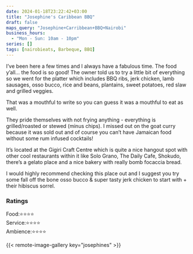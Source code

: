```yaml
---
date: 2024-01-18T23:22:42+03:00
title: "Josephine's Caribbean BBQ"
draft: false
maps_query: "Josephine+Carribbean+BBQ+Nairobi"
business_hours:
  - "Mon - Sun: 10am - 10pm"
series: []
tags: [nairobieats, Barbeque, BBQ]
---
```


I’ve been here a few times and I always have a fabulous time. The food y’all... the food is so good! The owner told us to try a little bit of everything so we went for the platter which includes BBQ ribs, jerk chicken, lamb sausages, osso bucco, rice and beans, plantains, sweet potatoes, red slaw and grilled veggies.

That was a mouthful to write so you can guess it was a mouthful to eat as well.

They pride themselves with not frying anything - everything is grilled/roasted or stewed (minus chips). I missed out on the goat curry because it was sold out and of course you can’t have Jamaican food without some rum infused cocktails!

It’s located at the Gigiri Craft Centre which is quite a nice hangout spot with other cool restaurants within it like Solo Grano, The Daily Cafe, Shokudo, there’s a gelato place and a nice bakery with really bomb focaccia bread.

I would highly recommend checking this place out and I suggest you try some fall off the bone osso bucco & super tasty jerk chicken to start with + their hibiscus sorrel.

### Ratings

Food:⭐️⭐️⭐️⭐️<br>
Service:⭐️⭐️⭐️⭐️<br>
Ambience:⭐️⭐️⭐️⭐️<br>

{{< remote-image-gallery key="josephines" >}}

